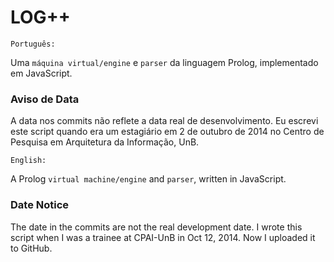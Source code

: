 # LOG++
    Português:

Uma `máquina virtual/engine` e `parser` da linguagem Prolog, implementado em JavaScript.

### Aviso de Data
A data nos commits não reflete a data real de desenvolvimento. Eu escrevi este script quando era um estagiário em 2 de outubro de 2014 no Centro de Pesquisa em Arquitetura da Informação, UnB.

    English:

A Prolog `virtual machine/engine` and `parser`, written in JavaScript.

### Date Notice
The date in the commits are not the real development date. I wrote this script when I was a trainee at CPAI-UnB in Oct 12, 2014. Now I uploaded it to GitHub.
